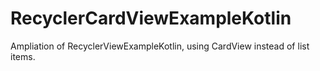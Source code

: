 # RecyclerCardViewExampleKotlin
Ampliation of RecyclerViewExampleKotlin, using CardView instead of list items.
